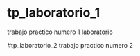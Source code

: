# tp_laboratorio_1
trabajo practico numero 1 laboratorio 

#tp_laboratorio_2
trabajo practico numero 2
